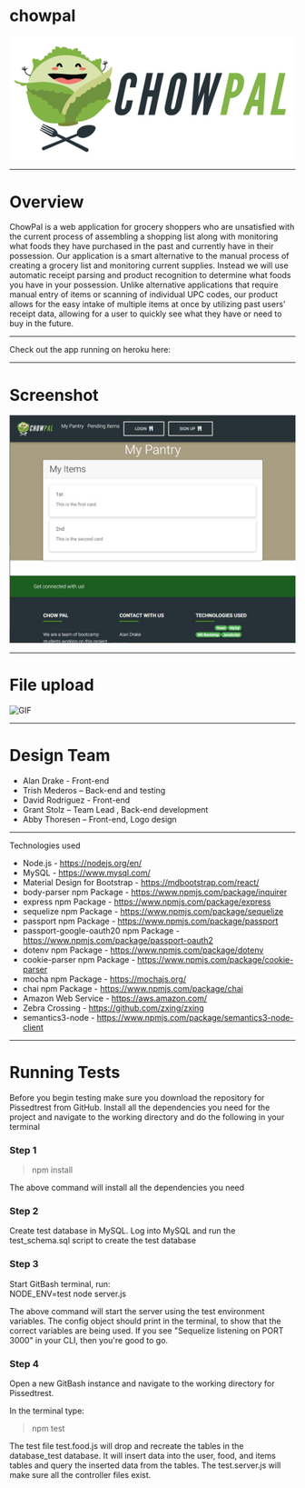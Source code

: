 # chowpal

![logo](https://github.com/grstoltz/chowpal/blob/master/client/public/logoReadMeUse.png)

---
# Overview

ChowPal is a web application for grocery shoppers who are unsatisfied with the current process of assembling a shopping list along with monitoring what foods they have purchased in the past and currently have in their possession. Our application is a smart alternative to the manual process of creating a grocery list and monitoring current supplies. Instead we will use automatic receipt parsing and product recognition to determine what foods you have in your possession. Unlike alternative applications that require manual entry of items or scanning of individual UPC codes, our product allows for the easy intake of multiple items at once by utilizing past users’ receipt data, allowing for a user to quickly see what they have or need to buy in the future.

---
Check out the app running on heroku here: 

---
# Screenshot
![Screenshot](https://github.com/grstoltz/chowpal/blob/master/client/public/screen-shot.jpg)

---
# File upload
![GIF]()

---
# Design Team
- Alan Drake - Front-end
- Trish Mederos – Back-end and testing
- David Rodriguez - Front-end
- Grant Stolz – Team Lead , Back-end development
- Abby Thoresen – Front-end, Logo design


---
Technologies used
* Node.js - https://nodejs.org/en/
* MySQL - https://www.mysql.com/
* Material Design for Bootstrap - https://mdbootstrap.com/react/
* body-parser npm Package - https://www.npmjs.com/package/inquirer
* express npm Package - https://www.npmjs.com/package/express
* sequelize npm Package - https://www.npmjs.com/package/sequelize
* passport npm Package - https://www.npmjs.com/package/passport
* passport-google-oauth20 npm Package - https://www.npmjs.com/package/passport-oauth2
* dotenv npm Package - https://www.npmjs.com/package/dotenv
* cookie-parser npm Package - https://www.npmjs.com/package/cookie-parser
* mocha npm Package - https://mochajs.org/
* chai npm Package - https://www.npmjs.com/package/chai
* Amazon Web Service - https://aws.amazon.com/
* Zebra Crossing - https://github.com/zxing/zxing
* semantics3-node - https://www.npmjs.com/package/semantics3-node-client


---
# Running Tests
Before you begin testing make sure you download the repository for Pissedtrest from GitHub. 
Install all the dependencies you need for the project and navigate to the working directory and do the following in your terminal

### Step 1
> npm install

The above command will install all the dependencies you need

### Step 2
Create test database in MySQL. Log into MySQL and run the test_schema.sql script to create the test database 

### Step 3
Start GitBash terminal, run:  
NODE_ENV=test node server.js

The above command will start the server using the test environment variables. The config object should print in the terminal, to show that the correct variables are being used. If you see "Sequelize listening on PORT 3000" in your CLI, then you're good to go.

### Step 4
Open a new GitBash instance and navigate to the working directory for Pissedtrest.

In the terminal type:
> npm test

The test file test.food.js will drop and recreate the tables in the database_test database. It will insert data into the user, food, and items tables and query the inserted data from the tables. The test.server.js will make sure all the controller files exist.
